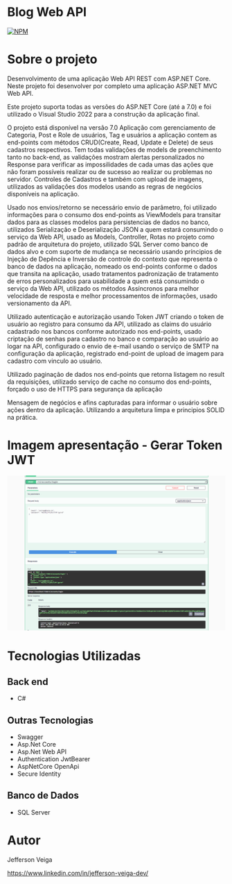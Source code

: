 # Blog Web API

[![NPM](https://img.shields.io/github/license/jehveiga/Blog-api)](https://github.com/jehveiga/Blog-api/blob/master/LICENSE)

# Sobre o projeto

Desenvolvimento de uma aplicação Web API REST com ASP.NET Core. Neste projeto foi desenvolver por completo uma aplicação ASP.NET MVC Web API.

Este projeto suporta todas as versões do ASP.NET Core (até a 7.0) e foi utilizado o Visual Studio 2022 para a construção da aplicação final.

O projeto está disponível na versão 7.0 Aplicação com gerenciamento de Categoria, Post e Role de usuários, Tag e usuários a aplicação contem as end-points com métodos CRUD(Create, Read, Update e Delete) de seus cadastros respectivos.
Tem todas validações de models de preenchimento tanto no back-end, as validações mostram alertas personalizados no Response para verificar as impossilidades de cada umas das ações que não foram possíveis realizar ou de sucesso ao realizar ou problemas no servidor. Controles de Cadastros e também com upload de imagens, utilizados as validações dos modelos usando as regras de negócios disponíveis na aplicação.

Usado nos envios/retorno se necessário envio de parâmetro, foi utilizado informações para o consumo dos end-points as ViewModels para transitar dados para as classes modelos para persistencias de dados no banco, utilizados Serialização e Deserialização JSON a quem estará consumindo o serviço da Web API, usado as Models, Controller, Rotas no projeto como padrão de arquitetura do projeto, utilizado SQL Server como banco de dados alvo e com suporte de mudança se necessário usando príncipios de Injeção de Depência e Inversão de controle do contexto que representa o banco de dados na aplicação, nomeado os end-points conforme o dados que transita na aplicação, usado tratamentos padronização de tratamento de erros personalizados para usabilidade a quem está consumindo o serviço da Web API, utilizado os métodos Assíncronos para melhor velocidade de resposta e melhor processamentos de informações, usado versionamento da API.

Utilizado autenticação e autorização usando Token JWT criando o token de usuário ao registro para consumo da API, utilizado as claims do usuário cadastrado nos bancos conforme autorizado nos end-points, usado criptação de senhas para cadastro no banco e comparação ao usuário ao logar na API, configurado o envio de e-mail usando o serviço de SMTP na configuração da aplicação, registrado end-point de upload de imagem para cadastro com vinculo ao usuário.

Utilizado paginação de dados nos end-points que retorna listagem no result da requisições, utilizado serviço de cache no consumo dos end-points, forçado o uso de HTTPS para segurança da aplicação

Mensagem de negócios e afins capturadas para informar o usuário sobre ações dentro da aplicação. Utilizando a arquitetura limpa e principios SOLID na prática.

# Imagem apresentação - Gerar Token JWT

![Apresentacao GerarToken](https://github.com/jehveiga/Blog-api/blob/master/assets/gerando_token.png)

# Tecnologias Utilizadas

## Back end

- C#

## Outras Tecnologias

- Swagger
- Asp.Net Core
- Asp.Net Web API
- Authentication JwtBearer
- AspNetCore OpenApi
- Secure Identity

## Banco de Dados

- SQL Server

# Autor 

Jefferson Veiga

https://www.linkedin.com/in/jefferson-veiga-dev/

